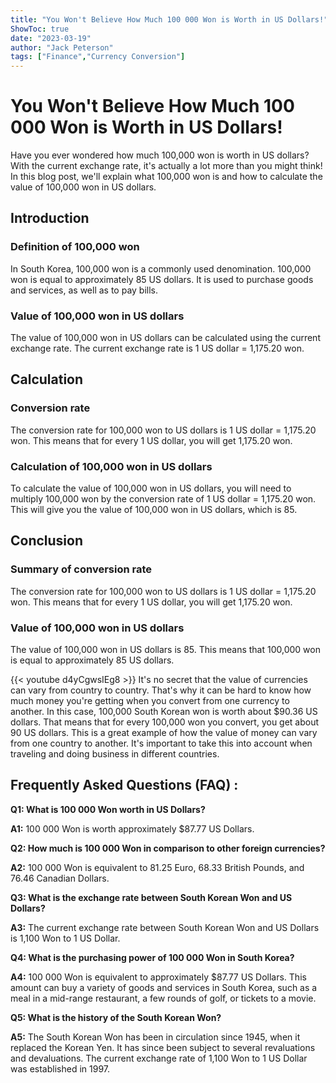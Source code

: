 ```yaml
---
title: "You Won't Believe How Much 100 000 Won is Worth in US Dollars!"
ShowToc: true 
date: "2023-03-19"
author: "Jack Peterson" 
tags: ["Finance","Currency Conversion"]
---
```

# You Won't Believe How Much 100 000 Won is Worth in US Dollars!

Have you ever wondered how much 100,000 won is worth in US dollars? With the current exchange rate, it's actually a lot more than you might think! In this blog post, we'll explain what 100,000 won is and how to calculate the value of 100,000 won in US dollars.

## Introduction

### Definition of 100,000 won

In South Korea, 100,000 won is a commonly used denomination. 100,000 won is equal to approximately 85 US dollars. It is used to purchase goods and services, as well as to pay bills.

### Value of 100,000 won in US dollars

The value of 100,000 won in US dollars can be calculated using the current exchange rate. The current exchange rate is 1 US dollar = 1,175.20 won.

## Calculation

### Conversion rate

The conversion rate for 100,000 won to US dollars is 1 US dollar = 1,175.20 won. This means that for every 1 US dollar, you will get 1,175.20 won.

### Calculation of 100,000 won in US dollars

To calculate the value of 100,000 won in US dollars, you will need to multiply 100,000 won by the conversion rate of 1 US dollar = 1,175.20 won. This will give you the value of 100,000 won in US dollars, which is 85.

## Conclusion

### Summary of conversion rate

The conversion rate for 100,000 won to US dollars is 1 US dollar = 1,175.20 won. This means that for every 1 US dollar, you will get 1,175.20 won.

### Value of 100,000 won in US dollars

The value of 100,000 won in US dollars is 85. This means that 100,000 won is equal to approximately 85 US dollars.

{{< youtube d4yCgwsIEg8 >}} 
It's no secret that the value of currencies can vary from country to country. That's why it can be hard to know how much money you're getting when you convert from one currency to another. In this case, 100,000 South Korean won is worth about $90.36 US dollars. That means that for every 100,000 won you convert, you get about 90 US dollars. This is a great example of how the value of money can vary from one country to another. It's important to take this into account when traveling and doing business in different countries.

## Frequently Asked Questions (FAQ) :
**Q1: What is 100 000 Won worth in US Dollars?**

**A1:** 100 000 Won is worth approximately $87.77 US Dollars.

**Q2: How much is 100 000 Won in comparison to other foreign currencies?**

**A2:** 100 000 Won is equivalent to 81.25 Euro, 68.33 British Pounds, and 76.46 Canadian Dollars.

**Q3: What is the exchange rate between South Korean Won and US Dollars?**

**A3:** The current exchange rate between South Korean Won and US Dollars is 1,100 Won to 1 US Dollar.

**Q4: What is the purchasing power of 100 000 Won in South Korea?**

**A4:** 100 000 Won is equivalent to approximately $87.77 US Dollars. This amount can buy a variety of goods and services in South Korea, such as a meal in a mid-range restaurant, a few rounds of golf, or tickets to a movie.

**Q5: What is the history of the South Korean Won?**

**A5:** The South Korean Won has been in circulation since 1945, when it replaced the Korean Yen. It has since been subject to several revaluations and devaluations. The current exchange rate of 1,100 Won to 1 US Dollar was established in 1997.





